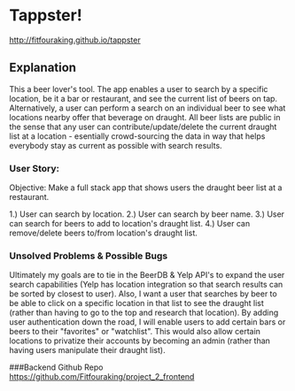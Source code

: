 
# Tappster!
http://fitfouraking.github.io/tappster

## Explanation
This a beer lover's tool. The app enables a user to search by a specific location, be it a bar or restaurant, and see the current list of beers on tap. Alternatively, a user can perform a search on an individual beer to see what locations nearby offer that beverage on draught. All beer lists are public in the sense that any user can contribute/update/delete the current draught list at a location - esentially crowd-sourcing the data in way that helps everybody stay as current as possible with search results.

### User Story:
Objective: Make a full stack app that shows users the draught beer list at a restaurant.

1.) User can search by location.
2.) User can search by beer name.
3.) User can search for beers to add to location's draught list.
4.) User can remove/delete beers to/from location's draught list.


### Unsolved Problems & Possible Bugs
Ultimately my goals are to tie in the BeerDB & Yelp API's to expand the user search capabilities (Yelp has location integration so that search results can be sorted by closest to user). Also, I want a user that searches by beer to be able to click on a specific location in that list to see the draught list (rather than having to go to the top and research that location). By adding user authentication down the road, I will enable users to add certain bars or beers to their "favorites" or "watchlist". This would also allow certain locations to privatize their accounts by becoming an admin (rather than having users manipulate their draught list).

###Backend Github Repo
https://github.com/Fitfouraking/project_2_frontend
